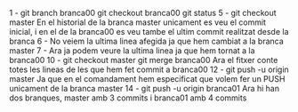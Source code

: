 1 - git branch branca00 git checkout branca00 git status 5 - git checkout master En el historial de la branca master unicament es veu el commit inicial, i en el de la branca00 es veu tambe el ultim commit realitzat desde la branca 6 - No veiem la ultima linea afegida ja que hem cambiat a la branca master 7 - Ara ja podem veure la ultima linea ja que hem tornat a la branca00 10 - git checkout master git merge branca00 Ara el fitxer conte totes les lineas de les que hem fet commit a branca00 12 - git push -u origin master Ja que en el comandament hem especificat que volem fer un PUSH unicament de la branca master 14 - git push -u origin branca01 Ara hi han dos branques, master amb 3 commits i branca01 amb 4 commits
